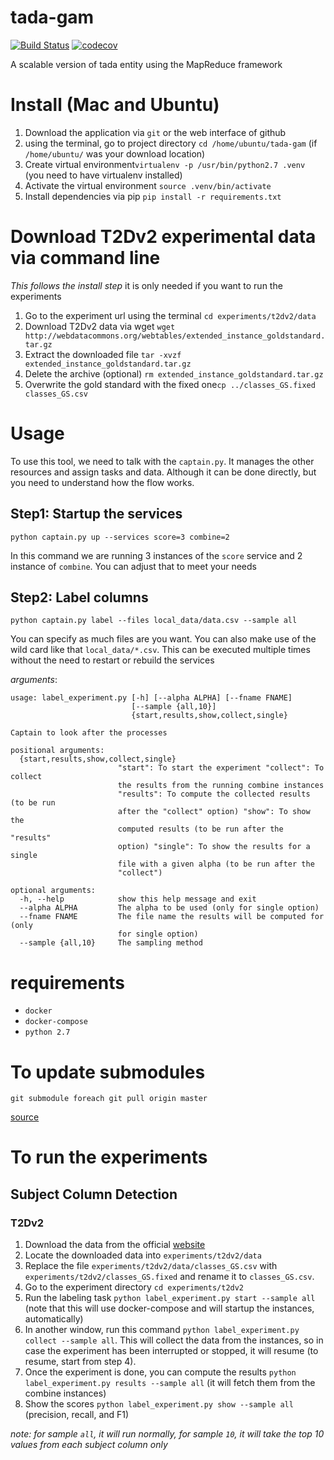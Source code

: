 # tada-gam

[![Build Status](https://semaphoreci.com/api/v1/ahmad88me/tada-gam/branches/master/badge.svg)](https://semaphoreci.com/ahmad88me/tada-gam)
[![codecov](https://codecov.io/gh/oeg-upm/tada-gam/branch/master/graph/badge.svg)](https://codecov.io/gh/oeg-upm/tada-gam)


A scalable version of tada entity using the MapReduce framework

# Install (Mac and Ubuntu)
1. Download the application via `git` or the web interface of github
1. using the terminal, go to project directory `cd /home/ubuntu/tada-gam` (if `/home/ubuntu/` was your download location)
1. Create virtual environment`virtualenv -p /usr/bin/python2.7 .venv` (you need to have virtualenv installed)
1. Activate the virtual environment `source .venv/bin/activate`
1. Install dependencies via pip `pip install -r requirements.txt ` 

# Download T2Dv2 experimental data via command line 
*This follows the install step* it is only needed if you want to run the experiments 
1. Go to the experiment url using the terminal `cd experiments/t2dv2/data`
1. Download T2Dv2 data via wget `wget http://webdatacommons.org/webtables/extended_instance_goldstandard.tar.gz`
1. Extract the downloaded file `tar -xvzf extended_instance_goldstandard.tar.gz`
1. Delete the archive (optional) `rm extended_instance_goldstandard.tar.gz`
1. Overwrite the gold standard with the fixed one`cp ../classes_GS.fixed classes_GS.csv`


# Usage
To use this tool, we need to talk with the `captain.py`. It manages the 
other resources and assign tasks and data. Although it can be done
directly, but you need to understand how the flow works.

## Step1: Startup the services
```
python captain.py up --services score=3 combine=2
```
In this command we are running 3 instances of the `score` service and
2 instance of `combine`. You can adjust that to meet your needs 

## Step2: Label columns
```
python captain.py label --files local_data/data.csv --sample all
```
You can specify as much files are you want. You can also make use of 
the wild card like that `local_data/*.csv`.
This can be executed multiple times without the need to restart or 
rebuild the services


*arguments*:
```
usage: label_experiment.py [-h] [--alpha ALPHA] [--fname FNAME]
                           [--sample {all,10}]
                           {start,results,show,collect,single}

Captain to look after the processes

positional arguments:
  {start,results,show,collect,single}
                        "start": To start the experiment "collect": To collect
                        the results from the running combine instances
                        "results": To compute the collected results (to be run
                        after the "collect" option) "show": To show the
                        computed results (to be run after the "results"
                        option) "single": To show the results for a single
                        file with a given alpha (to be run after the
                        "collect")

optional arguments:
  -h, --help            show this help message and exit
  --alpha ALPHA         The alpha to be used (only for single option)
  --fname FNAME         The file name the results will be computed for (only
                        for single option)
  --sample {all,10}     The sampling method
```

# requirements
* `docker`
* `docker-compose`
* `python 2.7`


# To update submodules
```
git submodule foreach git pull origin master
```
[source](https://stackoverflow.com/questions/5828324/update-git-submodule-to-latest-commit-on-origin)



# To run the experiments
## Subject Column Detection
### T2Dv2
1. Download the data from the official [website](http://webdatacommons.org/webtables/goldstandard.html)
2. Locate the downloaded data into `experiments/t2dv2/data`
3. Replace the file `experiments/t2dv2/data/classes_GS.csv` with `experiments/t2dv2/classes_GS.fixed`
and rename it to `classes_GS.csv`.
4. Go to the experiment directory `cd experiments/t2dv2`
5. Run the labeling task `python label_experiment.py start --sample all` (note that this will 
use docker-compose and will startup the instances, automatically)
6. In another window, run this command `python label_experiment.py collect --sample all`. This 
will collect the data from the instances, so in case the experiment has been interrupted or
stopped, it will resume (to resume, start from step 4).
7. Once the experiment is done, you can compute the results `python label_experiment.py results --sample all` (it will fetch them from the combine instances) 
8. Show the scores `python label_experiment.py show --sample all` (precision, recall, and F1)

*note: for sample `all`, it will run normally, for sample `10`, it will take the top 10 values from each subject column only*

<!--
**TO BE CONTINUE**

### T2D-TAIPAN 
The T2D set used in the TAIPAN 
1. `cd experiments/taipan`
2. `python preprocessing.py` (you must have `wget` installed).
-->